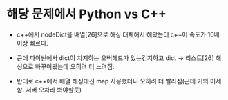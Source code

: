 # 해당 문제에서 Python vs C++
- c++에서 nodeDict을 배열[26]으로 해싱 대체해서 해봤는데 c++이 속도가 10배이상 빠르다.
- 근데 파이썬에서 dict이 차지하는 오버헤드가 있는건지하고 dict -> 리스트[26] 해싱으로 바꾸어봤는데 오히려 더 느려짐. 

- 반대로 c++에서 배열 해싱대신 map 사용했더니 오히려 더 빨라짐(근데 거의 미세함. 서버 오차라 봐야할듯)
